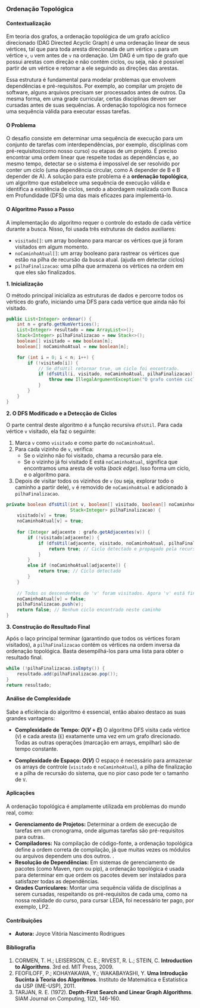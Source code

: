 ### **Ordenação Topológica**

#### **Contextualização**

Em teoria dos grafos, a ordenação topológica de um grafo acíclico direcionado (DAG Directed Acyclic Graph) é uma ordenação linear de seus vértices, tal que para toda aresta direcionada de um vértice `u` para um vértice `v`, `u` vem antes de `v` na ordenação. Um DAG é um tipo de grafo que possui arestas com direção e não contém ciclos, ou seja, não é possível partir de um vértice e retornar a ele seguindo as direções das arestas.

Essa estrutura é fundamental para modelar problemas que envolvem dependências e pré-requisitos. Por exemplo, ao compilar um projeto de software, alguns arquivos precisam ser processados antes de outros. Da mesma forma, em uma grade curricular, certas disciplinas devem ser cursadas antes de suas sequências. A ordenação topológica nos fornece uma sequência válida para executar essas tarefas.

#### **O Problema**

O desafio consiste em determinar uma sequência de execução para um conjunto de tarefas com interdependências, por exemplo, disciplinas com pré-requisitos(como nosso curso) ou etapas de um projeto. É preciso encontrar uma ordem linear que respeite todas as dependências e, ao mesmo tempo, detectar se o sistema é impossível de ser resolvido por conter um ciclo (uma dependência circular, como A depender de B e B depender de A). A solução para este problema é a **ordenação topológica**, um algoritmo que estabelece uma sequência de execução válida e identifica a existência de ciclos, sendo a abordagem realizada com Busca em Profundidade (DFS) uma das mais eficazes para implementá-lo.

#### **O Algoritmo Passo a Passo**

A implementação do algoritmo requer o controle do estado de cada vértice durante a busca. Nisso, foi usada três estruturas de dados auxiliares:

  * `visitado[]`: um array booleano para marcar os vértices que já foram visitados em algum momento.
  * `noCaminhoAtual[]`: um array booleano para rastrear os vértices que estão na pilha de recursão da busca atual. (ajuda em detectar ciclos)
  * `pilhaFinalizacao`: uma pilha que armazena os vértices na ordem em que eles são finalizados.

**1. Inicialização**

O método principal inicializa as estruturas de dados e percorre todos os vértices do grafo, iniciando uma DFS para cada vértice que ainda não foi visitado.

```java
public List<Integer> ordenar() {
    int n = grafo.getNumVertices();
    List<Integer> resultado = new ArrayList<>();
    Stack<Integer> pilhaFinalizacao = new Stack<>();
    boolean[] visitado = new boolean[n];
    boolean[] noCaminhoAtual = new boolean[n];

    for (int i = 0; i < n; i++) {
        if (!visitado[i]) {
            // Se dfsUtil retornar true, um ciclo foi encontrado.
            if (dfsUtil(i, visitado, noCaminhoAtual, pilhaFinalizacao)) {
                throw new IllegalArgumentException("O grafo contém ciclos e não pode ser ordenado topologicamente.");
            }
        }
    }
}
```

**2. O DFS Modificado e a Detecção de Ciclos**

O parte central deste algoritmo é a função recursiva `dfsUtil`. Para cada vértice `v` visitado, ela faz o seguinte:

1.  Marca `v` como `visitado` e como parte do `noCaminhoAtual`.
2.  Para cada vizinho de `v`, verifica:
      * Se o vizinho não foi visitado, chama a recursão para ele.
      * Se o vizinho já foi visitado E está `noCaminhoAtual`, significa que encontramos uma aresta de volta (*back edge*). Isso forma um ciclo, e o algoritmo para.
3.  Depois de visitar todos os vizinhos de `v` (ou seja, explorar todo o caminho a partir dele), `v` é removido de `noCaminhoAtual` e adicionado à `pilhaFinalizacao`.

<!-- end list -->

```java
private boolean dfsUtil(int v, boolean[] visitado, boolean[] noCaminhoAtual, 
                        Stack<Integer> pilhaFinalizacao) {
    visitado[v] = true;
    noCaminhoAtual[v] = true;
    
    for (Integer adjacente : grafo.getAdjacentes(v)) {
        if (!visitado[adjacente]) {
            if (dfsUtil(adjacente, visitado, noCaminhoAtual, pilhaFinalizacao)) {
                return true; // Ciclo detectado e propagado pela recursão
            }
        }
        else if (noCaminhoAtual[adjacente]) {
            return true; // Ciclo detectado
        }
    }
    
    // Todos os descendentes de 'v' foram visitados. Agora 'v' está finalizado.
    noCaminhoAtual[v] = false;
    pilhaFinalizacao.push(v);
    return false; // Nenhum ciclo encontrado neste caminho
}
```

**3. Construção do Resultado Final**

Após o laço principal terminar (garantindo que todos os vértices foram visitados), a `pilhaFinalizacao` contém os vértices na ordem inversa da ordenação topológica. Basta desempilhá-los para uma lista para obter o resultado final.

```java
while (!pilhaFinalizacao.isEmpty()) {
    resultado.add(pilhaFinalizacao.pop());
}
return resultado;
```

#### **Análise de Complexidade**

Sabe a eficiência do algoritmo é essencial, então abaixo destaco as suas grandes vantagens:

  * **Complexidade de Tempo: $O(V + E)$**
    O algoritmo DFS visita cada vértice (`V`) e cada aresta (`E`) exatamente uma vez em um grafo direcionado. Todas as outras operações (marcação em arrays, empilhar) são de tempo constante.

  * **Complexidade de Espaço: $O(V)$**
    O espaço é necessário para armazenar os arrays de controle (`visitado` e `noCaminhoAtual`), a pilha de finalização e a pilha de recursão do sistema, que no pior caso pode ter o tamanho de `V`.

#### **Aplicações**

A ordenação topológica é amplamente utilizada em problemas do mundo real, como:

  * **Gerenciamento de Projetos:** Determinar a ordem de execução de tarefas em um cronograma, onde algumas tarefas são pré-requisitos para outras.
  * **Compiladores:** Na compilação de código-fonte, a ordenação topológica define a ordem correta de compilação, já que muitas vezes os módulos ou arquivos dependem uns dos outros. .
  * **Resolução de Dependências:** Em sistemas de gerenciamento de pacotes (como Maven, npm ou pip), a ordenação topológica é usada para determinar em que ordem os pacotes devem ser instalados para satisfazer todas as dependências.
  * **Grades Curriculares:** Montar uma sequência válida de disciplinas a serem cursadas, respeitando os pré-requisitos de cada uma, como na nossa realidade do curso, para cursar LEDA, foi necessário ter pago, por exemplo, LP2.

#### **Contribuições**

  * **Autora:** Joyce Vitória Nascimento Rodrigues

#### **Bibliografia**

1.  CORMEN, T. H.; LEISERSON, C. E.; RIVEST, R. L.; STEIN, C. **Introduction to Algorithms**. 3rd ed. MIT Press, 2009.
2.  FEOFILOFF, P.; KOHAYAKAWA, Y.; WAKABAYASHI, Y. **Uma Introdução Sucinta à Teoria dos Algoritmos**. Instituto de Matemática e Estatística da USP (IME-USP), 2011.
3.  TARJAN, R. E. (1972). **Depth-First Search and Linear Graph Algorithms**. SIAM Journal on Computing, 1(2), 146-160.